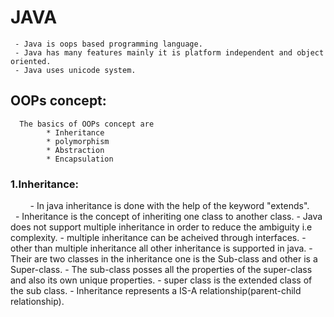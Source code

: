 # JAVA
     - Java is oops based programming language. 
     - Java has many features mainly it is platform independent and object oriented. 
     - Java uses unicode system. 
 ## OOPs concept:
      The basics of OOPs concept are
            * Inheritance
            * polymorphism
            * Abstraction
            * Encapsulation
 ### 1.Inheritance:
         - In java inheritance is done with the help of the keyword "extends".
         - Inheritance is the concept of inheriting one class to another class.
         - Java does not support multiple inheritance in order to reduce the ambiguity i.e complexity.
         - multiple inheritance can be acheived through interfaces. 
         - other than multiple inheritance all other inheritance is supported in java.
         - Their are two classes in the inheritance one is the Sub-class and other is a Super-class.
         - The sub-class posses all the properties of the super-class and also its own unique properties. 
         - super class is the extended class of the sub class. 
         - Inheritance represents a IS-A relationship(parent-child relationship).
          
          
          
        
